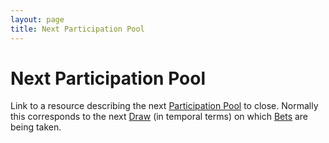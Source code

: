 ```yaml
---
layout: page
title: Next Participation Pool
---
```


# Next Participation Pool

Link to a resource describing the next [Participation Pool](../concepts/participation-pool) to close. Normally this corresponds to the next [Draw](../concepts/draw) (in temporal terms) on which [Bets](../concepts/bet) are being taken.

